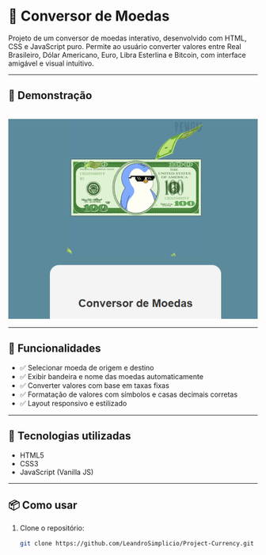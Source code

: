 # 💱 Conversor de Moedas

Projeto de um conversor de moedas interativo, desenvolvido com HTML, CSS e JavaScript puro. Permite ao usuário converter valores entre Real Brasileiro, Dólar Americano, Euro, Libra Esterlina e Bitcoin, com interface amigável e visual intuitivo.

---

## 📸 Demonstração

<br><img src="Assets/img/home.png" alt="image-home"> 

---

## 🚀 Funcionalidades

- ✅ Selecionar moeda de origem e destino
- ✅ Exibir bandeira e nome das moedas automaticamente
- ✅ Converter valores com base em taxas fixas
- ✅ Formatação de valores com símbolos e casas decimais corretas
- ✅ Layout responsivo e estilizado

---

## 🧪 Tecnologias utilizadas

- HTML5
- CSS3
- JavaScript (Vanilla JS)

---

## 📦 Como usar

1. Clone o repositório:
   ```bash
   git clone https://github.com/LeandroSimplicio/Project-Currency.git
